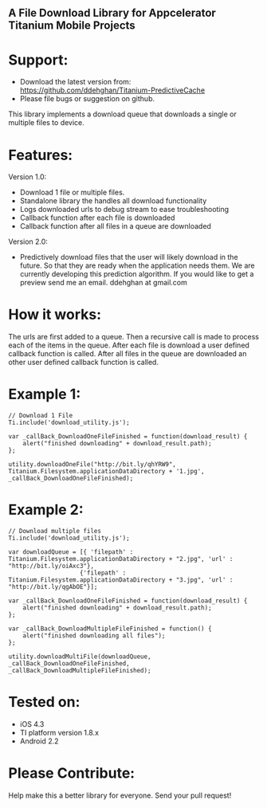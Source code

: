 A File Download Library for Appcelerator Titanium Mobile Projects
----------------------------------------------------------


Support:
========
 * Download the latest version from: https://github.com/ddehghan/Titanium-PredictiveCache
 * Please file bugs or suggestion on github.


This library implements a download queue that downloads a single or multiple files to device. 

Features:
=========

Version 1.0:

 * Download 1 file or multiple files.
 * Standalone library the handles all download functionality
 * Logs downloaded urls to debug stream to ease troubleshooting 
 * Callback function after each file is downloaded
 * Callback function after all files in a queue are downloaded

Version 2.0:

 * Predictively download files that the user will likely download in the future. So that they are ready when the application needs them. We are currently developing this prediction algorithm. If you would like to get a preview send me an email. ddehghan at gmail.com


How it works:
=============
The urls are first added to a queue. Then a recursive call is made to process each of the items in the queue. 
After each file is download a user defined callback function is called. After all files in the queue are downloaded 
an other user defined callback function is called. 


Example 1:
==========
	// Download 1 File
	Ti.include('download_utility.js');
	    
	var _callBack_DownloadOneFileFinished = function(download_result) {
		alert("finished downloading" + download_result.path);
	};
	
	utility.downloadOneFile("http://bit.ly/qhYRW9", Titanium.Filesystem.applicationDataDirectory + '1.jpg', _callBack_DownloadOneFileFinished);
	


Example 2:
==========
	// Download multiple files
    Ti.include('download_utility.js');
    
	var downloadQueue = [{ 'filepath' : Titanium.Filesystem.applicationDataDirectory + "2.jpg",	'url' : "http://bit.ly/oiAxc3"}, 
						{'filepath' : Titanium.Filesystem.applicationDataDirectory + "3.jpg", 'url' : "http://bit.ly/qgAbOE"}];
	
	var _callBack_DownloadOneFileFinished = function(download_result) {
		alert("finished downloading" + download_result.path);
	};
	
	var _callBack_DownloadMultipleFileFinished = function() {
		alert("finished downloading all files");
	};
	
	utility.downloadMultiFile(downloadQueue, _callBack_DownloadOneFileFinished, _callBack_DownloadMultipleFileFinished);


Tested on:
==========
* iOS 4.3
* TI platform version 1.8.x
* Android 2.2



Please Contribute:
==================
Help make this a better library for everyone. Send your pull request!
